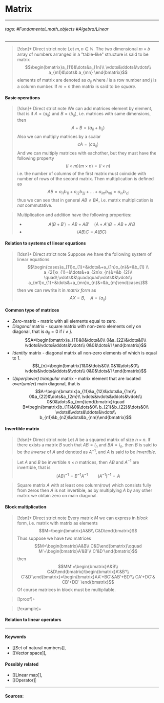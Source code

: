 # Matrix
***
###### tags: #Fundamental_math_objects #Algebra/Linear 
***
>[!dsn]+ Direct strict note
>Let $m,n\in\mathbb{N}$. The two dimensional $m\times b$ array of numbers arranged in a "table-like" structure is said to be matrix
>$$\begin{bmatrix}a_{11}&\dots&a_{1n}\\ \vdots&\ddots&\vdots\\ a_{m1}&\dots& a_{mn} \end{bmatrix}$$ 
>elements of matrix are denoted as $a_{ij}$ where $i$ is a row number and $j$ is a column number. If $m=n$ then matrix is said to be *square*.

#### Basic operations
>[!dsn]+ Direct strict note
>We can add matrices element by element, that is if $A=(a_{ij})$ and $B=(b_{ij})$, i.e. matrices with same dimensions, then
>$$A+B=(a_{ij}+b_{ij})$$
>Also we can multiply matrices by a scalar
>$$cA=(ca_{ij})$$
>And we can multiply matrices with eachother, but they must have the following property
>$$(l\times m)(m\times n)=(l\times n)$$
>i.e. the number of columns of the first matrix must coincide with number of rows of the second matrix. Then multiplication is defined as 
>$$AB=a_{i1}b_{1j}+a_{i2}b_{2j}+\dots+a_{im}b_{mj}=a_{iv}b_{vj}$$
>thus we can see that in general $AB\ne BA$, i.e. matrix multiplication is *not* commutative.

>Multiplication and addition have the following properties:
>- $$A(B+B')=AB+AB'\quad(A+A')B=AB+A'B$$
>- $$(AB)C=A(BC)$$

#### Relation to systems of linear equations
>[!dsn]+ Direct strict note
>Suppose we have the following system of linear equations
>$$\begin{cases}a_{11}x_{1}+&\dots&+a_{1n}x_{n}&=&b_{1} \\ a_{21}x_{1}+&\dots&+a_{2n}x_{n}&=&b_{2}\\ \quad\;\vdots&&\quad\quad\vdots&&\vdots\\ a_{m1}x_{1}+&\dots&+a_{mn}x_{n}&=&b_{m}\end{cases}$$
>then we can rewrite it in *matrix form* as
>$$AX=B,\quad A=(a_{ij})$$

#### Common type of matrices
- *Zero*-matrix - matrix with all elements equal to zero.
- *Diagonal* matrix - square matrix with non-zero elements only on diagonal, that is $a_{ij}=0$ if $i\ne j$.
  $$A=\begin{bmatrix}a_{11}&0&\dots&0\\ 0&a_{22}&\dots&0\\ \vdots&\vdots&\ddots&\vdots\\ 0&0&\dots&1 \end{bmatrix}$$
- *Identity* matrix - diagonal matrix all non-zero elements of which is equal to $1$.
  $$I_{n}=\begin{bmatrix}1&0&\dots&0\\ 0&1&\dots&0\\ \vdots&\vdots&\ddots&\vdots\\ 0&0&\dots&1 \end{bmatrix}$$
- *Upper(lower) triangular* matrix - matrix element that are located *over*(*under*) main diagonal, that is
  $$A=\begin{bmatrix}a_{11}&a_{12}&\dots&a_{1m}\\ 0&a_{22}&\dots&a_{2m}\\ \vdots&\vdots&\ddots&\vdots\\ 0&0&\dots&a_{nm}\end{bmatrix}\quad B=\begin{bmatrix}b_{11}&0&\dots&0\\ b_{21}&b_{22}&\dots&0\\ \vdots&\vdots&\ddots&\vdots\\ b_{n1}&b_{n2}&\dots&b_{nm}\end{bmatrix}$$

#### Invertible matrix
>[!dsn]+ Direct strict note
>Let $A$ be a squared matrix of size $n\times n$. If there exists a matrix $B$ such that $AB=I_{n}$ and $BA=I_{n}$, then $B$ is said to be the *inverse* of $A$ and denoted as $A^{-1}$, and $A$ is said to be *invertible*.

>Let $A$ and $B$ be invertible $n\times n$ matrices, then $AB$ and $A^{-1}$ are invertible, that is 
>$$(AB)^{-1}=B^{-1}A^{-1}\qquad(A^{-1})^{-1}=A$$

>Square matrix $A$ with at least one column(row) which consists fully from zeros then $A$ is not invertible, as by multiplying $A$ by any other matrix we obtain zero on main diagonal.

#### Block multiplication
>[!dsn]+ Direct strict note
>Every matrix $M$ we can express in *block* form, i.e. matrix with matrix as elements
>$$M=\begin{bmatrix}A&B\\ C&D\end{bmatrix}$$
>Thus suppose we have two matrices
>$$M=\begin{bmatrix}A&B\\ C&D\end{bmatrix}\qquad M'=\begin{bmatrix}A'&B'\\ C'&D'\end{bmatrix}$$
>then
>$$MM'=\begin{bmatrix}A&B\\ C&D\end{bmatrix}\begin{bmatrix}A'&B'\\ C'&D'\end{bmatrix}=\begin{bmatrix}AA'+BC'&AB'+BD'\\ CA'+DC'& CB'+DD' \end{bmatrix}$$
>Of course matrices in block must be multipliable.

>[!proof]+
>

>[!example]+ 
>

#### Relation to linear operators
***
#### Keywords
- [[Set of natural numbers]],
- [[Vector space]],

#### Possibly related
- [[Linear map]],
- [[Operator]] 
***
#### Sources: